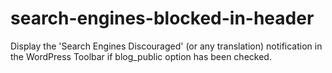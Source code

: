 # search-engines-blocked-in-header
Display the 'Search Engines Discouraged' (or any translation) notification in the WordPress Toolbar if blog_public option has been checked.
